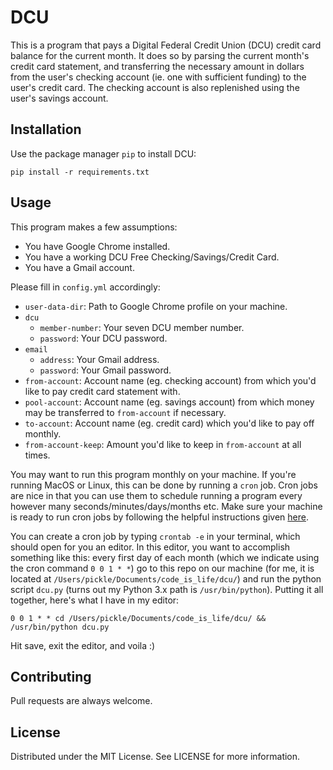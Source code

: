 # DCU
This is a program that pays a Digital Federal Credit Union (DCU) credit card balance for the current month. It does so by parsing the current month's credit card statement, and transferring the necessary amount in dollars from the user's checking account (ie. one with sufficient funding) to the user's credit card. The checking account is also replenished using the user's savings account.

## Installation

Use the package manager `pip` to install DCU:

`pip install -r requirements.txt`

## Usage

This program makes a few assumptions:
- You have Google Chrome installed.
- You have a working DCU Free Checking/Savings/Credit Card.
- You have a Gmail account.

Please fill in `config.yml` accordingly:
- `user-data-dir`: Path to Google Chrome profile on your machine.
- `dcu`
  - `member-number`: Your seven DCU member number.
  - `password`: Your DCU password.
- `email`
  - `address`: Your Gmail address.
  - `password`: Your Gmail password.
- `from-account`: Account name (eg. checking account) from which you'd like to pay credit card statement with.
- `pool-account`: Account name (eg. savings account) from which money may be transferred to `from-account` if necessary.
- `to-account`: Account name (eg. credit card) which you'd like to pay off monthly.
- `from-account-keep`: Amount you'd like to keep in `from-account` at all times.

You may want to run this program monthly on your machine. If you're running MacOS or Linux, this can be done by running a `cron` job. Cron jobs are nice in that you can use them to schedule running a program every however many seconds/minutes/days/months etc. Make sure your machine is ready to run cron jobs by following the helpful instructions given [here](https://blog.bejarano.io/fixing-cron-jobs-in-mojave/).

You can create a cron job by typing `crontab -e` in your terminal, which should open for you an editor. In this editor, you want to accomplish something like this: every first day of each month (which we indicate using the cron command `0 0 1 * *`) go to this repo on our machine (for me, it is located at `/Users/pickle/Documents/code_is_life/dcu/`) and run the python script `dcu.py` (turns out my Python 3.x path is `/usr/bin/python`). Putting it all together, here's what I have in my editor:

`0 0 1 * * cd /Users/pickle/Documents/code_is_life/dcu/ && /usr/bin/python dcu.py`

Hit save, exit the editor, and voila :)

## Contributing 

Pull requests are always welcome.

## License

Distributed under the MIT License. See LICENSE for more information.